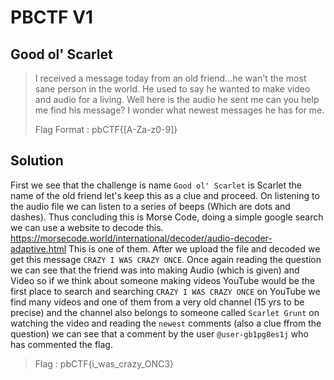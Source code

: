 # PBCTF V1

## Good ol' Scarlet

> I received a message today from an old friend...he wan't the most sane person in the world.
> He used to say he wanted to make video and audio for a living.
> Well here is the audio he sent me can you help me find his message?
> I wonder what newest messages he has for me.
>
> Flag Format : pbCTF{[A-Za-z0-9]}
>
> 
 ## Solution

 First we see that the challenge is name `Good ol' Scarlet` is Scarlet the name of the old friend let's keep this as a clue and proceed.
 On listening to the audio file we can listen to a series of beeps (Which are dots and dashes).
 Thus concluding this is Morse Code, doing a simple google search we can use a website to decode this.
 https://morsecode.world/international/decoder/audio-decoder-adaptive.html This is one of them. 
 After we upload the file and decoded we get this message `CRAZY I WAS CRAZY ONCE`.
 Once again reading the question we can see that the friend was into making Audio (which is given) and Video
 so if we think about someone making videos YouTube would be the first place to search and searching 
 `CRAZY I WAS CRAZY ONCE` on YouTube we find many videos and one of them from a very old channel (15 yrs to be precise)
 and the channel also belongs to someone called `Scarlet Grunt` on watching the video and reading the `newest` comments (also a clue ffrom the question) we can see that a comment by the user `@user-gb1pg8es1j`
 who has commented the flag.

 > Flag : pbCTF{i_was_crazy_ONC3}
